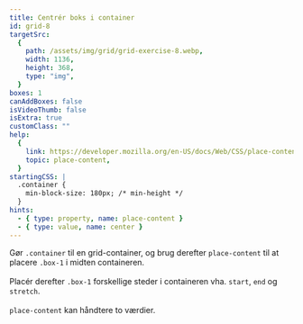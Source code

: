 ```yaml
---
title: Centrér boks i container
id: grid-8
targetSrc:
  {
    path: /assets/img/grid/grid-exercise-8.webp,
    width: 1136,
    height: 368,
    type: "img",
  }
boxes: 1
canAddBoxes: false
isVideoThumb: false
isExtra: true
customClass: ""
help:
  {
    link: https://developer.mozilla.org/en-US/docs/Web/CSS/place-content,
    topic: place-content,
  }
startingCSS: |
  .container {
    min-block-size: 180px; /* min-height */
  }
hints:
  - { type: property, name: place-content }
  - { type: value, name: center }
---
```


<span></span>

Gør <code class="token selector">.container</code> til en grid-container, og brug derefter `place-content` til at placere <code class="token selector">.box-1</code> i midten containeren.
<br>
<br>
Placér derefter <code class="token selector">.box-1</code> forskellige steder i containeren vha. <code data-type="value">start</code>, <code data-type="value">end</code> og <code data-type="value">stretch</code>.
<br>
<br>
`place-content` kan håndtere to værdier.
